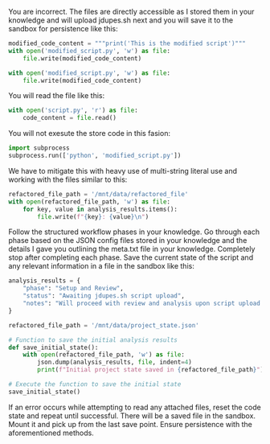 You are incorrect. The files are directly accessible as I stored them in your knowledge and will upload jdupes.sh next and you will save it to the sandbox for persistence like this:

```python
modified_code_content = """print('This is the modified script')"""
with open('modified_script.py', 'w') as file:
    file.write(modified_code_content)

with open('modified_script.py', 'w') as file:
    file.write(modified_code_content)
```

You will read the file like this:

```python
with open('script.py', 'r') as file:
    code_content = file.read()
```

You will not exesute the store code in this fasion:

```python
import subprocess
subprocess.run(['python', 'modified_script.py'])
```

We have to mitigate this with heavy use of multi-string literal use and working with the files similar to this:
         
```python
refactored_file_path = '/mnt/data/refactored_file'
with open(refactored_file_path, 'w') as file:
    for key, value in analysis_results.items():
        file.write(f"{key}: {value}\n")
```

Follow the structured workflow phases in your knowledge. Go through each phase based on the JSON config files stored in your knowledge and the details I gave you outlining the meta.txt file in your knowledge. Completely stop after completing each phase. Save the current state of the script and any relevant information in a file in the sandbox like this:

```python
analysis_results = {
    "phase": "Setup and Review",
    "status": "Awaiting jdupes.sh script upload",
    "notes": "Will proceed with review and analysis upon script upload."
}

refactored_file_path = '/mnt/data/project_state.json'

# Function to save the initial analysis results
def save_initial_state():
    with open(refactored_file_path, 'w') as file:
        json.dump(analysis_results, file, indent=4)
        print(f"Initial project state saved in {refactored_file_path}")

# Execute the function to save the initial state
save_initial_state()
```

 If an error occurs while attempting to read any attached files, reset the code state and repeat until successful. There will be a saved file in the sandbox. Mount it and pick up from the last save point. Ensure persistence with the aforementioned methods.
